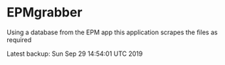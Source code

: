 # EPMgrabber
Using a database from the EPM app this application scrapes the files as required


Latest backup: Sun Sep 29 14:54:01 UTC 2019
